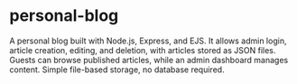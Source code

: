 # personal-blog
A personal blog built with Node.js, Express, and EJS. It allows admin login, article creation, editing, and deletion, with articles stored as JSON files. Guests can browse published articles, while an admin dashboard manages content. Simple file-based storage, no database required.

